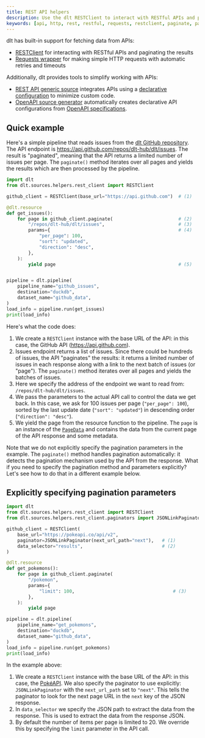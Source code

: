 ```yaml
---
title: REST API helpers
description: Use the dlt RESTClient to interact with RESTful APIs and paginate the results
keywords: [api, http, rest, restful, requests, restclient, paginate, pagination, json]
---
```


dlt has built-in support for fetching data from APIs:
- [RESTClient](./rest-client.md) for interacting with RESTful APIs and paginating the results
- [Requests wrapper](./requests.md) for making simple HTTP requests with automatic retries and timeouts

Additionally, dlt provides tools to simplify working with APIs:
- [REST API generic source](../../dlt-ecosystem/verified-sources/rest_api) integrates APIs using a [declarative configuration](../../dlt-ecosystem/verified-sources/rest_api#source-configuration) to minimize custom code.
- [OpenAPI source generator](../../dlt-ecosystem/verified-sources/openapi-generator) automatically creates declarative API configurations from [OpenAPI specifications](https://swagger.io/specification/).

## Quick example

Here's a simple pipeline that reads issues from the [dlt GitHub repository](https://github.com/dlt-hub/dlt/issues). The API endpoint is https://api.github.com/repos/dlt-hub/dlt/issues. The result is "paginated", meaning that the API returns a limited number of issues per page. The `paginate()` method iterates over all pages and yields the results which are then processed by the pipeline.

```py
import dlt
from dlt.sources.helpers.rest_client import RESTClient

github_client = RESTClient(base_url="https://api.github.com")  # (1)

@dlt.resource
def get_issues():
    for page in github_client.paginate(                        # (2)
        "/repos/dlt-hub/dlt/issues",                           # (3)
        params={                                               # (4)
            "per_page": 100,
            "sort": "updated",
            "direction": "desc",
        },
    ):
        yield page                                             # (5)


pipeline = dlt.pipeline(
    pipeline_name="github_issues",
    destination="duckdb",
    dataset_name="github_data",
)
load_info = pipeline.run(get_issues)
print(load_info)
```

Here's what the code does:
1. We create a `RESTClient` instance with the base URL of the API: in this case, the GitHub API (https://api.github.com).
2. Issues endpoint returns a list of issues. Since there could be hundreds of issues, the API "paginates" the results: it returns a limited number of issues in each response along with a link to the next batch of issues (or "page"). The `paginate()` method iterates over all pages and yields the batches of issues.
3. Here we specify the address of the endpoint we want to read from: `/repos/dlt-hub/dlt/issues`.
4. We pass the parameters to the actual API call to control the data we get back. In this case, we ask for 100 issues per page (`"per_page": 100`), sorted by the last update date (`"sort": "updated"`) in descending order (`"direction": "desc"`).
5. We yield the page from the resource function to the pipeline. The `page` is an instance of the [`PageData`](#pagedata) and contains the data from the current page of the API response and some metadata.

Note that we do not explicitly specify the pagination parameters in the example. The `paginate()` method handles pagination automatically: it detects the pagination mechanism used by the API from the response. What if you need to specify the pagination method and parameters explicitly? Let's see how to do that in a different example below.

## Explicitly specifying pagination parameters

```py
import dlt
from dlt.sources.helpers.rest_client import RESTClient
from dlt.sources.helpers.rest_client.paginators import JSONLinkPaginator

github_client = RESTClient(
    base_url="https://pokeapi.co/api/v2",
    paginator=JSONLinkPaginator(next_url_path="next"),   # (1)
    data_selector="results",                             # (2)
)

@dlt.resource
def get_pokemons():
    for page in github_client.paginate(
        "/pokemon",
        params={
            "limit": 100,                                    # (3)
        },
    ):
        yield page

pipeline = dlt.pipeline(
    pipeline_name="get_pokemons",
    destination="duckdb",
    dataset_name="github_data",
)
load_info = pipeline.run(get_pokemons)
print(load_info)
```

In the example above:
1. We create a `RESTClient` instance with the base URL of the API: in this case, the [PokéAPI](https://pokeapi.co/). We also specify the paginator to use explicitly: `JSONLinkPaginator` with the `next_url_path` set to `"next"`. This tells the paginator to look for the next page URL in the `next` key of the JSON response.
2. In `data_selector` we specify the JSON path to extract the data from the response. This is used to extract the data from the response JSON.
3. By default the number of items per page is limited to 20. We override this by specifying the `limit` parameter in the API call.
